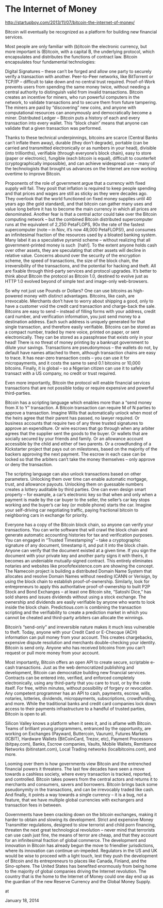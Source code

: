 # The Internet of Money

http://startupboy.com/2013/11/07/bitcoin-the-internet-of-money/

Bitcoin will eventually be recognized as a platform for building new
financial services.

Most people are only familiar with (b)itcoin the electronic currency,
 but more important is (B)itcoin, with a capital B, the underlying
 protocol, which encapsulates and distributes the functions of
 contract law.  Bitcoin encapsulates four fundamental technologies:

Digital Signatures – these can’t be forged and allow one party to
securely verify a transaction with another.  Peer-to-Peer networks,
like BitTorrent or TCP/IP – difficult to take down and no central
trust required.  Proof-of-Work prevents users from spending the same
money twice, without needing a central authority to distinguish valid
from invalid transactions.  Bitcoin creates an incentive for miners,
who run powerful computers in the network, to validate transactions
and to secure them from future tampering. The miners are paid by
“discovering” new coins, and anyone with computational resources can
anonymously and democratically become a miner.  Distributed Ledger –
Bitcoin puts a history of each and every transaction into every
wallet. This “block chain” means that anyone can validate that a given
transaction was performed.

Thanks to these technical underpinnings, bitcoins are scarce (Central
 Banks can’t inflate them away), durable (they don’t degrade),
 portable (can be carried and transmitted electronically or as numbers
 in your head), divisible (into trillionths), verifiable (through
 everyone’s block chain), easy to store (paper or electronic),
 fungible (each bitcoin is equal), difficult to counterfeit
 (cryptographically impossible), and can achieve widespread use – many
 of the technologists that brought us advances on the Internet are now
 working overtime to improve Bitcoin.

Proponents of the role of government argue that a currency with fixed
 supply will fail. They posit that inflation is required to keep
 people spending and that prices and wages are still as sticky as they
 were decades ago. They overlook that the world functioned on fixed
 money supplies until 40 years ago (the gold standard), and that
 bitcoin can gather many uses and value long before it has to become
 the main currency in which all prices are denominated. Another fear
 is that a central actor could take over the Bitcoin computing network
 – but the combined Bitcoin distributed supercomputer runs at the
 equivalent of 2,250 PetaFLOPS, 90x the rate of the fastest
 supercomputer (note – in Nov, it’s now 48,000 PetaFLOPS!), and
 consumes an infinitesimal fraction of the resources used by a bloated
 banking system. Many label it as a speculative pyramid scheme –
 without realizing that all government-printed money is such  [hah!].
 To the extent anyone holds cash over other assets, they are
 speculating that other assets will decline in relative
 value. Concerns abound over the security of the encryption scheme,
 the speed of transactions, the size of the block chain, the
 irreversibility of the transactions, and the potential for hacking
 and theft. All are fixable through third-party services and protocol
 upgrades. It’s better to think about Bitcoin the protocol as Bitcoin
 1.0, destined to evolve just as HTTP 1.0 evolved beyond of simple
 text and image-only web-browsers.

So why not just
 use Pounds or Dollars? One can use bitcoins as high-powered money with 
distinct advantages. Bitcoins, like cash, are irrevocable. Merchants 
don’t have to worry about shipping a good, only to have a customer void 
the credit card transaction and charge-back the sale. Bitcoins are easy 
to send – instead of filling forms with your address, credit card 
number, and verification information, you just send money to a 
destination address. Each such address is uniquely generated for that 
single transaction, and therefore easily verifiable. Bitcoins can be 
stored as a compact number, traded by mere voice, printed on paper, or 
sent electronically. They can be stored as a passphrase that exists only
 in your head! There is no threat of money printing by a bankrupt 
government to dilute your savings. Transactions are pseudonymous – the 
wallets do not, by default have names attached to them, although 
transaction chains are easy to trace. It has near-zero transaction costs
 – you can use it for micropayments, and it costs the same to send 0.1 
bitcoins or 10,000 bitcoins. Finally, it is global – so a Nigerian 
citizen can use it to safely transact with a US company, no credit or 
trust required.

Even more importantly, Bitcoin the protocol will enable financial
services transactions that are not possible today or require expensive
and powerful third-parties.

Bitcoin has a scripting language which enables more than a “send money
from X to Y” transaction. A Bitcoin transaction can require M of N
parties to approve a transaction. Imagine Wills that automatically
unlock when most of the heirs agree that their parent has passed, no
lawyer required. Or business accounts that require two of any three
trusted signatures to approve an expenditure. Or wire escrows that go
through when any arbiter agrees that the supplier sent the goods to
the buyer. Or wallets that are socially secured by your friends and
family. Or an allowance account accessible by the child and either of
two parents. Or a crowdfunding of a Kickstarter project that pays out
on milestones, based on the majority of the backers approving the next
payment. The escrow in each case can be locked so that the arbiters
can’t take the money themselves – only approve or deny the
transaction.

The scripting language can also unlock transactions based on other
parameters. Unlocking them over time can enable automatic mortgage,
trust, and allowance payouts.  Unlocking them on guessable numbers
creates a lottery auditable by third parties. One can even design
smart property – for example, a car’s electronic key so that when and
only when a payment is made by the car buyer to the seller, the
seller’s car key stops working and the buyer’s car key (or mobile
phone) starts the car. Imagine your self-driving car negotiating
traffic, paying fractional bitcoin to neighboring cars in exchange for
priority.

Everyone has a copy of the Bitcoin block chain, so anyone can verify
your transactions. You can write software that will crawl the block
chain and generate automatic accounting histories for tax and
verification purposes. You can engaged in “Trusted Timestamping” –
take a cryptographic signature of any document, timestamp it, and put
it into the block chain. Anyone can verify that the document existed
at a given time. If you sign the document with your private key and
another party signs it with theirs, it becomes an undeniable
mutually-signed contract. This entirely eliminates notaries and
websites like proofofexistence.com are showing the concept. The
Namecoin project is building a distributed Domain Name System that
allocates and resolve Domain Names without needing ICANN or Verisign,
by using the block chain to establish proof-of-ownership. Similarly,
look for entrepreneurs to apply this authoritative proof-of-ownership
to built P2P Stock and Bond Exchanges – at least one Bitcoin site,
“Satoshi Dice,” has sold shares and issues dividends without using a
stock exchange. The ownership and dividends are easily verifiable by
anyone who wants to look inside the block chain. Predictious.com is
combining the transaction scripting and the verifiability to create a
prediction market in which you cannot be cheated and third-party
arbiters can allocate the winnings.

Bitcoin’s “send-only” and irreversible nature makes it much less
 vulnerable to theft. Today, anyone with your Credit Card or E-Checque
 (ACH) information can pull money from your account. This creates
 chargebacks, expensive dispute resolution and merchants
 double-checking your identity. Bitcoin is send only. Anyone who has
 received bitcoins from you can’t request or pull more money from your
 account.

Most importantly, Bitcoin offers an open API to create secure,
scriptable e-cash transactions. Just as the web democratized
publishing and development, Bitcoin can democratize building new
financial services.  Contracts can be entered into, verified, and
enforced completely electronically, using any third-party that you
care to trust, or by the code itself. For free, within minutes,
without possibility of forgery or revocation. Any competent programmer
has an API to cash, payments, escrow, wills, notaries, lotteries,
dividends, micropayments, subscriptions, crowdfunding, and more. While
the traditional banks and credit card companies lock down access to
their payments infrastructure to a handful of trusted parties, Bitcoin
is open to all.

Silicon Valley knows a platform when it sees it, and is aflame with
Bitcoin.  Teams of brilliant young programmers, entranced by the
opportunity, are working on Exchanges (Payward, Buttercoin, Vaurum),
Futures Markets (ICBIT), Hardware Wallets (BitCoinCard, Trezor, etc),
Payment Processors (bitpay.com), Banks, Escrow companies, Vaults,
Mobile Wallets, Remittance Networks (bitinstant.com), Local Trading
networks (localbitcoins.com), and more.

Looming over them is how governments view Bitcoin and the entrenched
financial powers it threatens. The last few decades have seen a move
towards a cashless society, where every transaction is tracked,
reported, and controlled.  Bitcoin takes powers from the central
actors and returns it to merchants and consumers, savers and
borrowers. Bitcoin brings back some pseudonymity in the transactions,
and can be irrevocably traded like cash. And finally, it points a way
towards a single currency – it is a bug, not a feature, that we have
multiple global currencies with exchangers and transaction fees in
between.

Governments have been cracking down on the bitcoin exchanges, making
it harder to obtain and slowing its development. Strict and expensive
Money Transmitter regulations, designed to slow terrorist and child
porn financing, threaten the next great technological revolution –
never mind that terrorists can use cash just fine, the means of terror
are cheap, and that they account for an infinitesimal fraction of
global commerce. The development and innovation in Bitcoin has already
begun the move to friendlier jurisdictions, where its innovation can
continue un-impeded.  Regulators in the US and UK would be wise to
proceed with a light touch, lest they push the development of Bitcoin
and its entrepreneurs to places like Canada, Finland, and the
Sino-sphere. The United States has benefited enormously from being
home to the majority of global companies driving the Internet
revolution. The country that is the home to the Internet of Money
could one day end up as the guardian of the new Reserve Currency and
the Global Money Supply.







at

January 18, 2014















